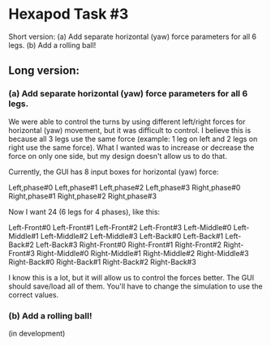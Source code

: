 # Hexapod Task #3

Short version: 
(a) Add separate horizontal (yaw) force parameters for all 6 legs.
(b) Add a rolling ball!

## Long version: 

### (a) Add separate horizontal (yaw) force parameters for all 6 legs.

We were able to control the turns by using different left/right forces for horizontal (yaw) movement, but it was difficult to control. I believe this is because all 3 legs use the same force (example: 1 leg on left and 2 legs on right use the same force). What I wanted was to increase or decrease the force on only one side, but my design doesn't allow us to do that.

Currently, the GUI has 8 input boxes for horizontal (yaw) force:

Left,phase#0 Left,phase#1 Left,phase#2 Left,phase#3
Right,phase#0 Right,phase#1 Right,phase#2 Right,phase#3

Now I want 24 (6 legs for 4 phases), like this:

Left-Front#0 Left-Front#1 Left-Front#2 Left-Front#3
Left-Middle#0 Left-Middle#1 Left-Middle#2 Left-Middle#3
Left-Back#0 Left-Back#1 Left-Back#2 Left-Back#3
Right-Front#0 Right-Front#1 Right-Front#2 Right-Front#3
Right-Middle#0 Right-Middle#1 Right-Middle#2 Right-Middle#3
Right-Back#0 Right-Back#1 Right-Back#2 Right-Back#3

I know this is a lot, but it will allow us to control the forces better. The GUI should save/load all of them. You'll have to change the simulation to use the correct values.

### (b) Add a rolling ball!

(in development)